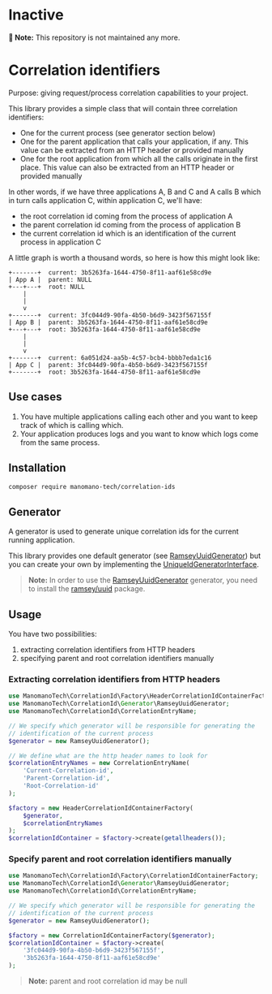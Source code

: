 # Inactive

**📢 Note:** This repository is not maintained any more.

Correlation identifiers
=======================

Purpose: giving request/process correlation capabilities to your project.

This library provides a simple class that will contain three correlation
identifiers:

* One for the current process (see generator section below)
* One for the parent application that calls your application, if any. This value
 can be extracted from an HTTP header or provided manually
* One for the root application from which all the calls originate in the first
  place. This value can also be extracted from an HTTP header or provided
  manually

In other words, if we have three applications A, B and C and A calls B which in
turn calls application C, within application C, we'll have:

* the root correlation id coming from the process of application A
* the parent correlation id coming from the process of application B
* the current correlation id which is an identification of the current process
in application C

A little graph is worth a thousand words, so here is how this might look like:

```
+-------+  current: 3b5263fa-1644-4750-8f11-aaf61e58cd9e
| App A |  parent: NULL
+---+---+  root: NULL
    |
    |
    v
+-------+  current: 3fc044d9-90fa-4b50-b6d9-3423f567155f
| App B |  parent: 3b5263fa-1644-4750-8f11-aaf61e58cd9e
+---+---+  root: 3b5263fa-1644-4750-8f11-aaf61e58cd9e
    |
    |
    v
+-------+  current: 6a051d24-aa5b-4c57-bcb4-bbbb7eda1c16
| App C |  parent: 3fc044d9-90fa-4b50-b6d9-3423f567155f
+-------+  root: 3b5263fa-1644-4750-8f11-aaf61e58cd9e
```

Use cases
---------

1. You have multiple applications calling each other and you want to keep track
of which is calling which.
2. Your application produces logs and you want to know which logs come from the
same process.

Installation
------------

```bash
composer require manomano-tech/correlation-ids
```

Generator
---------

A generator is used to generate unique correlation ids for the current running
application.

This library provides one default generator (see [RamseyUuidGenerator])
but you can create your own by implementing the [UniqueIdGeneratorInterface].  

> **Note:** In order to use the [RamseyUuidGenerator] generator, you need to
> install the [ramsey/uuid] package.

[RamseyUuidGenerator]: /src/Generator/RamseyUuidGenerator.php
[UniqueIdGeneratorInterface]: /src/Generator/UniqueIdGeneratorInterface.php
[ramsey/uuid]: https://packagist.org/packages/ramsey/uuid

Usage
-----

You have two possibilities:

1. extracting correlation identifiers from HTTP headers
2. specifying parent and root correlation identifiers manually

### Extracting correlation identifiers from HTTP headers

```php
use ManomanoTech\CorrelationId\Factory\HeaderCorrelationIdContainerFactory;
use ManomanoTech\CorrelationId\Generator\RamseyUuidGenerator;
use ManomanoTech\CorrelationId\CorrelationEntryName;

// We specify which generator will be responsible for generating the
// identification of the current process
$generator = new RamseyUuidGenerator();

// We define what are the http header names to look for
$correlationEntryNames = new CorrelationEntryName(
    'Current-Correlation-id',
    'Parent-Correlation-id',
    'Root-Correlation-id'
);

$factory = new HeaderCorrelationIdContainerFactory(
    $generator,
    $correlationEntryNames
);
$correlationIdContainer = $factory->create(getallheaders());
```

### Specify parent and root correlation identifiers manually

```php
use ManomanoTech\CorrelationId\Factory\CorrelationIdContainerFactory;
use ManomanoTech\CorrelationId\Generator\RamseyUuidGenerator;
use ManomanoTech\CorrelationId\CorrelationEntryName;

// We specify which generator will be responsible for generating the
// identification of the current process
$generator = new RamseyUuidGenerator();

$factory = new CorrelationIdContainerFactory($generator);
$correlationIdContainer = $factory->create(
    '3fc044d9-90fa-4b50-b6d9-3423f567155f',
    '3b5263fa-1644-4750-8f11-aaf61e58cd9e'
);
```

> **Note:** parent and root correlation id may be null
